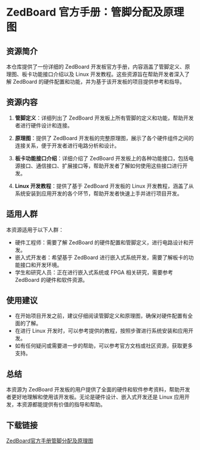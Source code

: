 # ZedBoard 官方手册：管脚分配及原理图

## 资源简介

本仓库提供了一份详细的 ZedBoard 开发板官方手册，内容涵盖了管脚定义、原理图、板卡功能接口介绍以及 Linux 开发教程。这些资源旨在帮助开发者深入了解 ZedBoard 的硬件配置和功能，并为基于该开发板的项目提供参考和指导。

## 资源内容

1. **管脚定义**：详细列出了 ZedBoard 开发板上所有管脚的定义和功能，帮助开发者进行硬件设计和连接。

2. **原理图**：提供了 ZedBoard 开发板的完整原理图，展示了各个硬件组件之间的连接关系，便于开发者进行电路分析和设计。

3. **板卡功能接口介绍**：详细介绍了 ZedBoard 开发板上的各种功能接口，包括电源接口、通信接口、扩展接口等，帮助开发者了解如何使用这些接口进行开发。

4. **Linux 开发教程**：提供了基于 ZedBoard 开发板的 Linux 开发教程，涵盖了从系统安装到应用开发的各个环节，帮助开发者快速上手并进行项目开发。

## 适用人群

本资源适用于以下人群：

- 硬件工程师：需要了解 ZedBoard 的硬件配置和管脚定义，进行电路设计和开发。
- 嵌入式开发者：希望基于 ZedBoard 进行嵌入式系统开发，需要了解板卡的功能接口和开发环境。
- 学生和研究人员：正在进行嵌入式系统或 FPGA 相关研究，需要参考 ZedBoard 的硬件和软件资源。

## 使用建议

- 在开始项目开发之前，建议仔细阅读管脚定义和原理图，确保对硬件配置有全面的了解。
- 在进行 Linux 开发时，可以参考提供的教程，按照步骤进行系统安装和应用开发。
- 如有任何疑问或需要进一步的帮助，可以参考官方文档或社区资源，获取更多支持。

## 总结

本资源为 ZedBoard 开发板的用户提供了全面的硬件和软件参考资料，帮助开发者更好地理解和使用该开发板。无论是硬件设计、嵌入式开发还是 Linux 应用开发，本资源都能提供有价值的指导和帮助。

## 下载链接

[ZedBoard官方手册管脚分配及原理图](https://pan.quark.cn/s/eb5c65e1f50a)